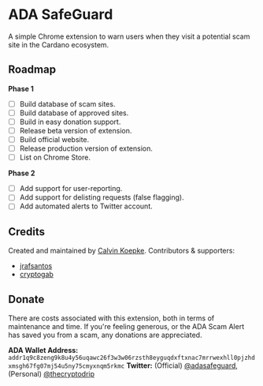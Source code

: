 # ADA SafeGuard
A simple Chrome extension to warn users when they visit a potential scam site in the Cardano ecosystem.

## Roadmap

**Phase 1**
- [ ] Build database of scam sites.
- [ ] Build database of approved sites.
- [ ] Build in easy donation support.
- [ ] Release beta version of extension.
- [ ] Build official website.
- [ ] Release production version of extension.
- [ ] List on Chrome Store.

**Phase 2**
- [ ] Add support for user-reporting.
- [ ] Add support for delisting requests (false flagging).
- [ ] Add automated alerts to Twitter account.

## Credits
Created and maintained by [Calvin Koepke](https://twitter.com/cjkoepke). Contributors & supporters:

- [jrafsantos](https://github.com/jrafsantos)
- [cryptogab](https://twitter.com/CardanoGab)

## Donate
There are costs associated with this extension, both in terms of maintenance and time. If you're feeling generous, or the ADA Scam Alert has saved you from a scam, any donations are appreciated.

**ADA Wallet Address:** `addr1q9c8zeng9k8u4y56uqawc26f3w3w06rzsth8eyguqdxftxnac7mrrwexhll0pjzhdxmsgh67fg07mj54u5ny75cmyxnqm5rkmc`
**Twitter:** (Official) [@adasafeguard](https://twitter.com/adasafeguard), (Personal) [@thecryptodrip](https://twitter.com/thecryptodrip)
